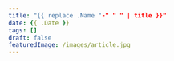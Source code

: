 ```yaml
---
title: "{{ replace .Name "-" " " | title }}"
date: {{ .Date }}
tags: []
draft: false
featuredImage: /images/article.jpg
---
```

